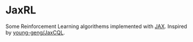 # JaxRL

Some Reinforcement Learning algorithems implemented with [JAX](https://github.com/google/jax). Inspired by [young-geng/JaxCQL](https://github.com/young-geng/JaxCQL).
